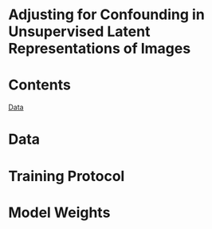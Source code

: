 # Adjusting for Confounding in Unsupervised Latent Representations of Images

# Contents 

[Data](#Data)

# Data 


# Training Protocol 


# Model Weights
